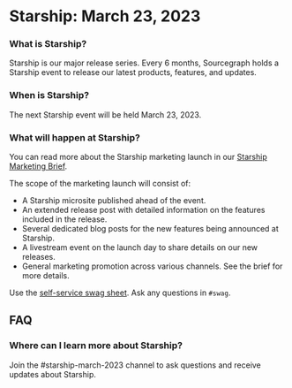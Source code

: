 # Starship: March 23, 2023

### What is Starship?

Starship is our major release series. Every 6 months, Sourcegraph holds a Starship event to release our latest products, features, and updates.

### When is Starship?

The next Starship event will be held March 23, 2023.

### What will happen at Starship?

You can read more about the Starship marketing launch in our [Starship Marketing Brief](https://docs.google.com/document/d/1VFU8tyzC3e3NX8VicNPtm385eqOMI6loVxZv-8LGidE/edit#).

The scope of the marketing launch will consist of:

- A Starship microsite published ahead of the event.
- An extended release post with detailed information on the features included in the release.
- Several dedicated blog posts for the new features being announced at Starship.
- A livestream event on the launch day to share details on our new releases.
- General marketing promotion across various channels. See the brief for more details.

Use the [self-service swag sheet](https://docs.google.com/spreadsheets/d/16NIEh92wuQh58ckJkHEafFKsm7JSCyEDdcxRl2brCIU/edit#gid=0). Ask any questions in `#swag`.

## FAQ

### Where can I learn more about Starship?

Join the #starship-march-2023 channel to ask questions and receive updates about Starship.